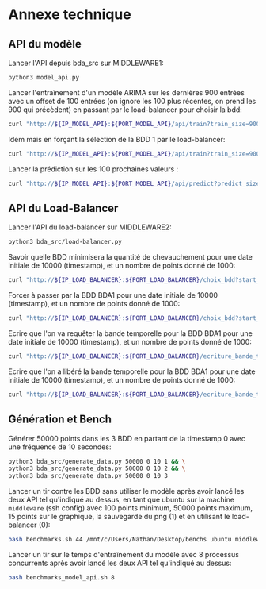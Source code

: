 
# Annexe technique
## API du modèle  
Lancer l'API depuis bda_src sur MIDDLEWARE1:  
```bash
python3 model_api.py 
```

Lancer l'entraînement d'un modèle ARIMA sur les dernières 900 entrées avec un offset de 100 entrées (on ignore les 100 plus récentes, on prend les 900 qui précèdent) en passant par le load-balancer pour choisir la bdd:  
```bash
curl "http://${IP_MODEL_API}:${PORT_MODEL_API}/api/train?train_size=900&offset=100&bdd=0"
```

Idem mais en forçant la sélection de la BDD 1 par le load-balancer:  
```bash
curl "http://${IP_MODEL_API}:${PORT_MODEL_API}/api/train?train_size=900&offset=100&bdd=I"
```

Lancer la prédiction sur les 100 prochaines valeurs :  
```bash
curl "http://${IP_MODEL_API}:${PORT_MODEL_API}/api/predict?predict_size=100"
```
## API du Load-Balancer
Lancer l'API du load-balancer sur MIDDLEWARE2:
```bash
python3 bda_src/load-balancer.py
```

Savoir quelle BDD minimisera la quantité de chevauchement pour une date initiale de 10000 (timestamp), et un nombre de points donné de 1000:  
```bash
curl "http://${IP_LOAD_BALANCER}:${PORT_LOAD_BALANCER}/choix_bdd?start_date=10000&nb_points=1000&bdd=0"
```

Forcer à passer par la BDD BDA1 pour une date initiale de 10000 (timestamp), et un nombre de points donné de 1000:  
```bash
curl "http://${IP_LOAD_BALANCER}:${PORT_LOAD_BALANCER}/choix_bdd?start_date=10000&nb_points=1000&bdd=1"
```

Ecrire que l'on va requêter la bande temporelle pour la BDD BDA1 pour une date initiale de 10000 (timestamp), et un nombre de points donné de 1000:  
```bash
curl "http://${IP_LOAD_BALANCER}:${PORT_LOAD_BALANCER}/ecriture_bande_temporelle?start_date=10000&nb_points=1000&bdd=1"
```

Ecrire que l'on a libéré la bande temporelle pour la BDD BDA1 pour une date initiale de 10000 (timestamp), et un nombre de points donné de 1000:  
```bash
curl "http://${IP_LOAD_BALANCER}:${PORT_LOAD_BALANCER}/ecriture_bande_temporelle?start_date=10000&nb_points=1000&bdd=1"
```

## Génération et Bench
Générer 50000 points dans les 3 BDD en partant de la timestamp 0 avec une fréquence de 10 secondes:  
```bash
python3 bda_src/generate_data.py 50000 0 10 1 && \
python3 bda_src/generate_data.py 50000 0 10 2 && \
python3 bda_src/generate_data.py 50000 0 10 3
```

Lancer un tir contre les BDD sans utiliser le modèle après avoir lancé les deux API tel qu'indiqué au dessus, en tant que ubuntu sur la machine `middleware` (ssh config) avec 100 points minimum, 50000 points maximum, 15 points sur le graphique, la sauvegarde du png (1) et en utilisant le load-balancer (0):   
```bash
bash benchmarks.sh 44 /mnt/c/Users/Nathan/Desktop/benchs ubuntu middleware 100 50000 15 1 0
```

Lancer un tir sur le temps d'entraînement du modèle avec 8 processus concurrents après avoir lancé les deux API tel qu'indiqué au dessus:  
```bash
bash benchmarks_model_api.sh 8
```